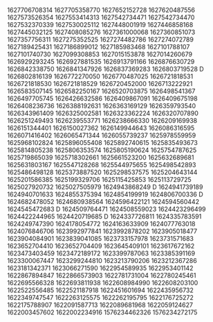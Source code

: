 1627706708314
1627705358770
1627652152728
1627620487556
1627573526354
1627553414313
1627542734471
1627542734470
1627532370339
1627530025112
1627448001919
1627446858168
1627445032125
1627408085276
1627361000068
1627360851073
1627357756311
1627275352525
1627274482786
1627274072789
1627189425431
1627186899012
1627185983468
1627101788107
1627101740730
1627099308853
1627015153878
1627014260679
1626929293245
1626927881535
1626913791166
1626876630729
1626842338750
1626841347926
1626837369283
1626803719528
D
1626802816139
1626772270050
1626770487025
1626721818531
1626721818530
1626721818529
1626720452000
1626713222921
1626583507145
1626582250167
1626520703875
1626498541367
1626497705745
1626426632586
1626409867091
1626409675198
1626408236736
1626388192631
1626363169129
1626359793540
1626343961409
1626325002581
1626323362224
1626320707890
1626251249493
1626239553771
1626238666330
1626209169938
1626151344401
1626150027362
1626149944643
1626086316595
1626071416402
1626065471344
1626055739237
1625978559959
1625968102824
1625896055408
1625892740615
1625835493673
1625814805238
1625806353574
1625805190624
1625754787625
1625719865039
1625718302661
1625661523200
1625632689681
1625631803167
1625547128268
1625544975655
1625498542893
1625486498128
1625373887520
1625298537575
1625204643144
1625201586385
1625199329706
1625115425853
1625113729725
1625027920732
1625027505979
1624943868249
D
1624941739189
1624940701633
1624855375394
1624854199919
1624806700336
D
1624682478052
1624680938564
1624596422121
1624594560442
1624545472683
D
1624509764471
1624508559023
1624423296499
1624422244965
1624420719685
D
1624337726811
1624335783591
1624249747390
1624178054772
1624163633909
1624077763018
1624076846706
1623992977841
1623992878202
1623905018477
1623904084901
1623839041085
1623733157978
1623731571683
1623652704410
1623652704409
1623645409101
1623617672162
1623473403459
1623472189172
1623399787063
1623385391169
1623300067447
1623299244810
1623213790206
1623212367286
1623181342371
1623066271590
1622954589935
1622953401142
1622867894847
1622866573903
1622781731004
1622780245461
1622695566328
1622693811938
1622608984990
1622608203100
1622522556485
1622521187918
1622451601694
1622435956732
1622349747547
1622263125575
1622262195795
1622176725272
1622175788907
1622091587713
1622089681968
1622059124627
1622003457602
1622002234916
1576234462326
1576234272175
